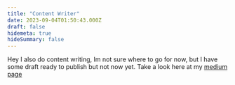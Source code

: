 ```yaml
---
title: "Content Writer"
date: 2023-09-04T01:50:43.000Z
draft: false
hidemeta: true
hideSummary: false
---
```


Hey I also do content writing, Im not sure where to go for now, but I have some draft ready to publish but not now yet.
Take a look here at my [medium page](https://medium.com/@sinaupal)